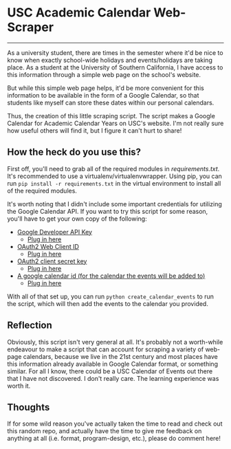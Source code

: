 # USC Academic Calendar Web-Scraper
------

As a university student, there are times in the semester where it'd be nice to know when exactly school-wide holidays and events/holidays are taking place. As a student at the University of Southern California, I have access to this information through a simple web page on the school's website. 

But while this simple web page helps, it'd be more convenient for this information to be available in the form of a Google Calendar, so that students like myself can store these dates within our personal calendars.

Thus, the creation of this little scraping script. The script makes a Google Calendar for Academic Calendar Years on USC's website. I'm not really sure how useful others will find it, but I figure it can't hurt to share!

## How the heck do you use this?
  First off, you'll need to grab all of the required modules in *requirements.txt*. It's recommended to use a 
  virtualenv/virtualenvwrapper. Using pip, you can run `pip install -r requirements.txt` in the virtual environment to 
  install all of the required modules.
  
  It's worth noting that I didn't include some important credentials for utilizing the Google Calendar API.
  If you want to try this script for some reason, you'll have to get your own copy of the following:
  
  * [Google Developer API Key](https://developers.google.com/api-client-library/python/guide/aaa_apikeys)
    * [Plug in here](https://github.com/jpugliesi/USC-Academic-Calendar-Scraper/blob/master/create_calendar_events.py#L39)   
  * [OAuth2 Web Client ID](https://developers.google.com/accounts/docs/OAuth2#basicsteps)
    * [Plug in here](https://github.com/jpugliesi/USC-Academic-Calendar-Scraper/blob/master/create_calendar_events.py#L17)
  * [OAuth2 client secret key](https://developers.google.com/accounts/docs/OAuth2#basicsteps)
    * [Plug in here](https://github.com/jpugliesi/USC-Academic-Calendar-Scraper/blob/master/create_calendar_events.py#L18)
  * [A google calendar id (for the calendar the events will be added to)](https://www.drupal.org/node/589310)
    * [Plug in here](https://github.com/jpugliesi/USC-Academic-Calendar-Scraper/blob/master/create_calendar_events.py#L48)
  
 With all of that set up, you can run `python create_calendar_events` to run the script, which will then add the events to the calendar you provided.

## Reflection

  Obviously, this script isn't very general at all. It's probably not a worth-while endeavour to make a script that can account for scraping a variety of web-page calendars, because we live in the 21st century and most places have this information already available in Google Calendar format, or something similar. 
  For all I know, there could be a USC Calendar of Events out there that I have not discovered. I don't really care. The learning experience was worth it.
  
## Thoughts

  If for some wild reason you've actually taken the time to read and check out this random repo, and actually have the time to give me feedback on anything at all (i.e. format, program-design, etc.), please do comment here!
